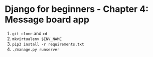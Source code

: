 # Django for beginners - Chapter 4: Message board app
1. `git clone` and `cd`
2. `mkvirtualenv $ENV_NAME`
3. `pip3 install -r requirements.txt`
4. `./manage.py runserver`
